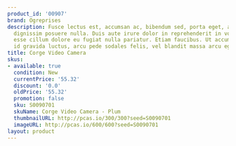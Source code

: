 ```yaml
---
product_id: '00907'
brand: Ogreprises
description: Fusce lectus est, accumsan ac, bibendum sed, porta eget, augue. Nulla
  dignissim posuere nulla. Duis aute irure dolor in reprehenderit in voluptate velit
  esse cillum dolore eu fugiat nulla pariatur. Etiam faucibus. Ut accumsan, neque
  id gravida luctus, arcu pede sodales felis, vel blandit massa arcu eget ligula.
title: Corge Video Camera
skus:
- available: true
  condition: New
  currentPrice: '55.32'
  discount: '0.0'
  oldPrice: '55.32'
  promotion: false
  sku: S0090701
  skuName: Corge Video Camera - Plum
  thumbnailURL: http://pcas.io/300/300?seed=S0090701
  imageURL: http://pcas.io/600/600?seed=S0090701
layout: product
---
```

